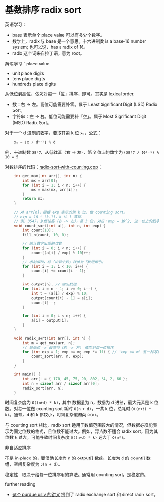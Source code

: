 # 基数排序 radix sort

英语学习：
- base 表示单个 place value 可以有多少个数字。
- 数学上，radix 与 base 是一个意思。十六进制数 is a base-16 number system; 也可以说，has a radix of 16。
- radix 这个词来自拉丁语，意为 root。

英语学习：place value
- unit place digits
- tens place digits
- hundreds place digits

从低位到高位，依次对每一「位」排序，即可。其实是 lexical order.
- 数：右 -> 左。高位可能需要补零。属于 Least Significant Digit (LSD) Radix Sort。
- 字符串：左 -> 右。低位可能需要补「空」。属于 Most Significant Digit (MSD) Radix Sort。

对于一个 d 进制的数字，要取其第 k 位 `xₖ`，公式：

```cpp
    xₖ = ⌊x / dᵏ⁻¹⌋ % d
```

例，十进制数 `3547`，从低往高（右 -> 左），第 3 位上的数字为 `(3547 / 10³⁻¹) % 10 = 5`


对数排序的代码：[radix-sort-with-counting.cpp](code/radix-sort-with-counting.cpp)：

```cpp
    int get_max(int arr[], int n) {
        int mx = arr[0];
        for (int i = 1; i < n; i++) {
            mx = max(mx, arr[i]);
        }
        return mx;
    }

    // 对 arr[n]，根据 exp 表示的第 k 位，做 counting sort。
    // exp = 10 ^ (k-1)，k 从 1 算起。
    // 例，3547，从低往高（右 -> 左），第 3 位，对应：exp = 10^2, 这一位上的数字为 (3547 / 10^2) % 10 = 5
    void count_sort(int a[], int n, int exp) {
        int count[10];
        fill_n(count, 10, 0);

        // 统计数字出现的次数
        for (int i = 0; i < n; i++) {
            count[(a[i] / exp) % 10]++;
        }
        // 求前缀和，将「出现个数」转换为「数组索引」
        for (int i = 1; i < 10; i++) {
            count[i] += count[i - 1];
        }

        int output[n]; // 输出数组
        for (int i = n - 1; i >= 0; i--) {
            int t = (a[i] / exp) % 10;
            output[count[t] - 1] = a[i];
            count[t]--;
        }

        for (int i = 0; i < n; i++) {
            a[i] = output[i];
        }
    }

    void radix_sort(int arr[], int n) {
        int m = get_max(arr, n);
        // 最低位 -> 最高位（右 -> 左），依次对每一位排序
        for (int exp = 1; exp <= m; exp *= 10) { // 'exp <= m' 另一种写法：'m / exp > 0'
            count_sort(arr, n, exp);
        }
    }

    int main() {
        int arr[] = { 170, 45, 75, 90, 802, 24, 2, 66 };
        int n = sizeof arr / sizeof arr[0];
        radix_sort(arr, n);
    }
```

时间复杂度为 `O((n+d) * k)`，其中 数据量为 n，数据为 d 进制，最大元素是 k 位数。对每一位做 counting sort 耗时 `O(n + d)`，一共 k 位，总耗时 `O((n+d) * k)`。通常，d 和 k 都较小，时间复杂度趋向 `O(n)`。

与 counting sort 相比，radix sort 适用于数值范围较大的情况，但数据必须能表示为固定位数的格式，且位数不能过大。例如，浮点数不适合 radix sort，因为其位数 k 过大，可能导致时间复杂度 `O((n+d) * k)` 远大于 `O(n²)`。

非自适应排序

不是 in-place 的，要借助长度为 n 的 output[] 数组、长度为 d 的 count[] 数组，空间复杂度为 `O(n + d)`。

稳定性：取决于给每一位排序用的算法。通常用 counting sort，是稳定的。

further reading
- [这个 purdue univ 的讲义](https://www.cs.purdue.edu/homes/ayg/CS251/slides/chap8c.pdf) 提到了 radix exchange sort 和 direct radix sort。
